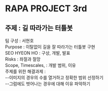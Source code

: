 # RAPA PROJECT 3rd
## 주제 : 길 따라가는 터틀봇

팀 구성 : 서현호   
Purpose : 이탈없이 길을 잘 따라가는 터틀봇 구현  
SEO HYEON HO : 구상, 개발, 발표  
Risks : 좌절과 절망  
Scope, Timescales, : 개발 범위, 이유  
주제를 위한 해결과제 :  
--이미지의 경우의 수를 열거하고 정확한 범위 선정하기   
--그럼에도 벗어나는 경우에 대해 이유 파악하기   




